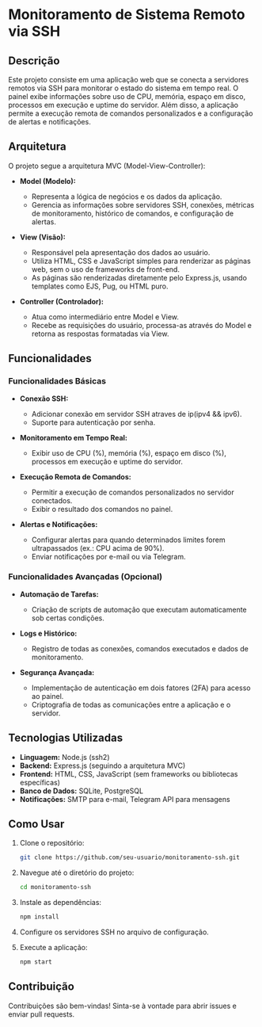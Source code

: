 # Monitoramento de Sistema Remoto via SSH

## Descrição
Este projeto consiste em uma aplicação web que se conecta a servidores remotos via SSH para monitorar o estado do sistema em tempo real. O painel exibe informações sobre uso de CPU, memória, espaço em disco, processos em execução e uptime do servidor. Além disso, a aplicação permite a execução remota de comandos personalizados e a configuração de alertas e notificações.

## Arquitetura

O projeto segue a arquitetura MVC (Model-View-Controller):

- **Model (Modelo):**
  - Representa a lógica de negócios e os dados da aplicação.
  - Gerencia as informações sobre servidores SSH, conexões, métricas de monitoramento, histórico de comandos, e configuração de alertas.

- **View (Visão):**
  - Responsável pela apresentação dos dados ao usuário.
  - Utiliza HTML, CSS e JavaScript simples para renderizar as páginas web, sem o uso de frameworks de front-end.
  - As páginas são renderizadas diretamente pelo Express.js, usando templates como EJS, Pug, ou HTML puro.

- **Controller (Controlador):**
  - Atua como intermediário entre Model e View.
  - Recebe as requisições do usuário, processa-as através do Model e retorna as respostas formatadas via View.

## Funcionalidades

### Funcionalidades Básicas
- **Conexão SSH:**
  - Adicionar conexão em servidor SSH atraves de ip(ipv4 && ipv6).
  - Suporte para autenticação por senha.
  
- **Monitoramento em Tempo Real:**
  - Exibir uso de CPU (%), memória (%), espaço em disco (%), processos em execução e uptime do servidor.
  
- **Execução Remota de Comandos:**
  - Permitir a execução de comandos personalizados no servidor conectados.
  - Exibir o resultado dos comandos no painel.

- **Alertas e Notificações:**
  - Configurar alertas para quando determinados limites forem ultrapassados (ex.: CPU acima de 90%).
  - Enviar notificações por e-mail ou via Telegram.

### Funcionalidades Avançadas (Opcional)
- **Automação de Tarefas:**
  - Criação de scripts de automação que executam automaticamente sob certas condições.
  
- **Logs e Histórico:**
  - Registro de todas as conexões, comandos executados e dados de monitoramento.
  
- **Segurança Avançada:**
  - Implementação de autenticação em dois fatores (2FA) para acesso ao painel.
  - Criptografia de todas as comunicações entre a aplicação e o servidor.

## Tecnologias Utilizadas
- **Linguagem:** Node.js (ssh2)
- **Backend:** Express.js (seguindo a arquitetura MVC)
- **Frontend:** HTML, CSS, JavaScript (sem frameworks ou bibliotecas específicas)
- **Banco de Dados:** SQLite, PostgreSQL
- **Notificações:** SMTP para e-mail, Telegram API para mensagens

## Como Usar
1. Clone o repositório:
    ```bash
    git clone https://github.com/seu-usuario/monitoramento-ssh.git
    ```
2. Navegue até o diretório do projeto:
    ```bash
    cd monitoramento-ssh
    ```
3. Instale as dependências:
    ```bash
    npm install
    ```
4. Configure os servidores SSH no arquivo de configuração.

5. Execute a aplicação:
    ```bash
    npm start
    ```

## Contribuição
Contribuições são bem-vindas! Sinta-se à vontade para abrir issues e enviar pull requests.
